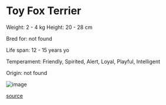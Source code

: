 # Toy Fox Terrier

Weight: 2 - 4 kg
Height: 20 - 28 cm

Bred for: not found 

Life span: 12 - 15 years yo

Temperament: Friendly, Spirited, Alert, Loyal, Playful, Intelligent

Origin: not found

![image](https://cdn2.thedogapi.com/images/B17ase9V7_1280.jpg)

[source](https://api.thedogapi.com/v1/breeds/248)
